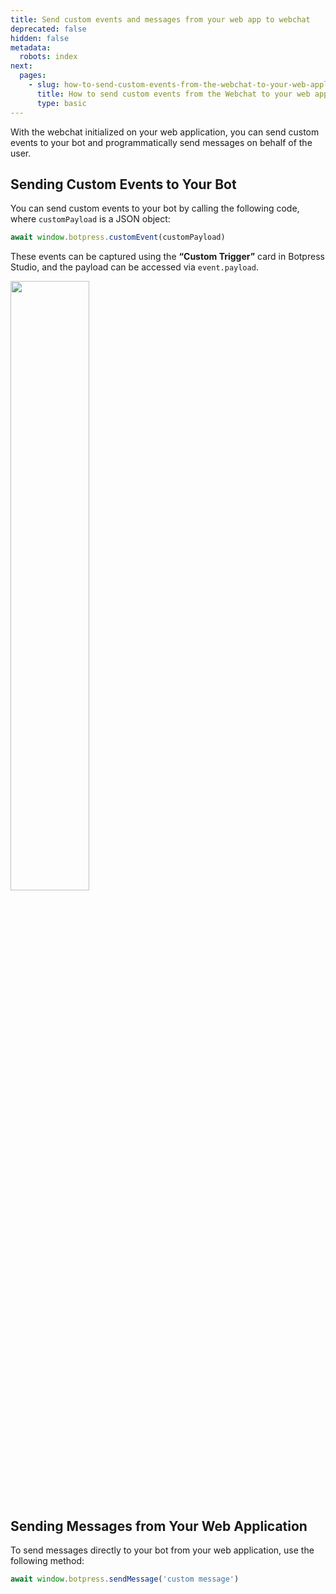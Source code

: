 ```yaml
---
title: Send custom events and messages from your web app to webchat
deprecated: false
hidden: false
metadata:
  robots: index
next:
  pages:
    - slug: how-to-send-custom-events-from-the-webchat-to-your-web-application
      title: How to send custom events from the Webchat to your web application
      type: basic
---
```

With the webchat initialized on your web application, you can send custom events to your bot and programmatically send messages on behalf of the user.

## Sending Custom Events to Your Bot

You can send custom events to your bot by calling the following code, where `customPayload` is a JSON object:

```javascript
await window.botpress.customEvent(customPayload)
```

These events can be captured using the **“Custom Trigger”** card in Botpress Studio, and the payload can be accessed via `event.payload`.

<Image align="center" width="50% " src="https://files.readme.io/281272814120b69a4608d292a22088e976290e02f055143657ffbbb835bc756e-image.png" />

<br />

## Sending Messages from Your Web Application

To send messages directly to your bot from your web application, use the following method:

```javascript
await window.botpress.sendMessage('custom message')
```